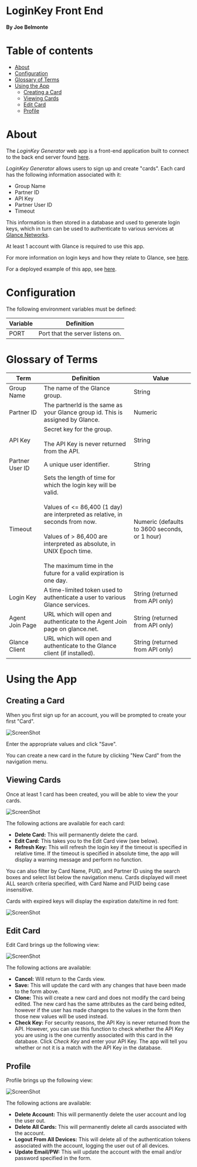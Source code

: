 LoginKey Front End
=====
**By Joe Belmonte**

# Table of contents

- [About](#about)
- [Configuration](#configuration)
- [Glossary of Terms](#glossary-of-terms)
- [Using the App](#using-the-app)
  - [Creating a Card](#creating-a-card)
  - [Viewing Cards](#viewing-cards)
  - [Edit Card](#edit-card)
  - [Profile](#profile)

# About

The *LoginKey Generator* web app is a front-end application built to connect to the back end server found [here](https://github.com/joebelmonte/LoginKey-Backend).

*LoginKey Generator* allows users to sign up and create "cards".  Each card has the following information associated with it:

- Group Name
- Partner ID
- API Key
- Partner User ID
- Timeout

This information is then stored in a database and used to generate login keys, which in turn can be used to authenticate to various services at [Glance Networks](https://ww2.glance.net).  

At least 1 account with Glance is required to use this app.

For more information on login keys and how they relate to Glance, see [here](https://help.glance.net/integrations/login-key/). 

For a deployed example of this app, see [here](https://loginkey-app.herokuapp.com).

# Configuration

The following environment variables must be defined:

| Variable               | Definition                                              |
|------------------------|---------------------------------------------------------|
| PORT                   | Port that the server listens on.                        |



# Glossary of Terms

| Term            | Definition                                                                                                                                                                                                                                                                                                | Value                                         |
|-----------------|-----------------------------------------------------------------------------------------------------------------------------------------------------------------------------------------------------------------------------------------------------------------------------------------------------------|-----------------------------------------------|
| Group Name      | The name of the Glance group.                                                                                                                                                                                                                                                                             | String                                        |
| Partner ID      | The partnerId is the same as your Glance group id. This is assigned by Glance.                                                                                                                                                                                                                            | Numeric                                       |
| API Key         | Secret key for the group. <br><br>The API Key is never returned from the API.                                                                                                                                                                                                                             | String                                        |
| Partner User ID | A unique user identifier.                                                                                                                                                                                                                                                                                 | String                                        |
| Timeout         | Sets the length of time for which the login key will be valid. <br><br>Values of <= 86,400 (1 day) are interpreted as relative, in seconds from now.<br><br>Values of > 86,400 are interpreted as absolute, in UNIX Epoch time. <br><br>The maximum time in the future for a valid expiration is one day. | Numeric (defaults to 3600 seconds, or 1 hour) |
| Login Key       | A time-limited token used to authenticate a user to various Glance services.                                                                                                                                                                                                                              | String (returned from API only)               |
| Agent Join Page | URL which will open and authenticate to the Agent Join page on glance.net.                                                                                                                                                                                                                                | String (returned from API only)               |
| Glance Client   | URL which will open and authenticate to the Glance client (if installed).                                                                                                                                                                                                                                 | String (returned from API only)               |

# Using the App

## Creating a Card

When you first sign up for an account, you will be prompted to create your first "Card".  

![ScreenShot](/screenshots/new_card.png)

Enter the appropriate values and click "Save".

You can create a new card in the future by clicking "New Card" from the navigation menu.

## Viewing Cards

Once at least 1 card has been created, you will be able to view the your cards.  

![ScreenShot](/screenshots/cards.png)

The following actions are available for each card:

- **Delete Card:** This will permanently delete the card.
- **Edit Card:** This takes you to the Edit Card view (see below).
- **Refresh Key:** This will refresh the login key if the timeout is specified in relative time.  If the timeout is specified in absolute time, the app will display a warning message and perform no function.

You can also filter by Card Name, PUID, and Partner ID using the search boxes and select list below the navigation menu.  Cards displayed will meet ALL search criteria specified, with Card Name and PUID being case insensitive.

Cards with expired keys will display the expiration date/time in red font:

![ScreenShot](/screenshots/expired-key.png)

## Edit Card

Edit Card brings up the following view:

![ScreenShot](/screenshots/edit_card.png)

The following actions are available:

- **Cancel:** Will return to the Cards view.
- **Save:** This will update the card with any changes that have been made to the form above.
- **Clone:** This will create a new card and does not modify the card being edited.  The new card has the same attributes as the card being edited, however if the user has made changes to the values in the form then those new values will be used instead.
- **Check Key:** For security reasons, the API Key is never returned from the API.  However, you can use this function to check whether the API Key you are using is the one currently associated with this card in the database.  Click *Check Key* and enter your API Key.  The app will tell you whether or not it is a match with the API Key in the database.  

## Profile

Profile brings up the following view:

![ScreenShot](/screenshots/profile.png)

The following actions are available:

- **Delete Account:** This will permanently delete the user account and log the user out.
- **Delete All Cards:** This will permanently delete all cards associated with the account.
- **Logout From All Devices:** This will delete all of the authentication tokens associated with the account, logging the user out of all devices.
- **Update Email/PW:** This will update the account with the email and/or password specified in the form.